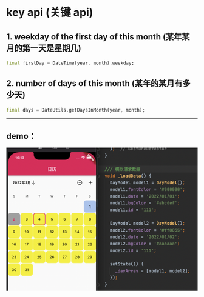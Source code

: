 # key api (关键 api)

## 1. weekday of the first day of this month (某年某月的第一天是星期几)

```dart
final firstDay = DateTime(year, month).weekday;
```

## 2. number of days of this month (某年的某月有多少天)

```dart
final days = DateUtils.getDaysInMonth(year, month);
```

---

## demo：

![demo](demo.png)
